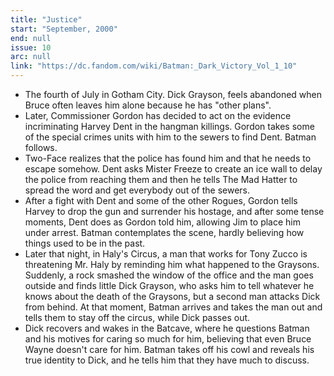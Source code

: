 ```yaml
---
title: "Justice"
start: "September, 2000"
end: null
issue: 10
arc: null
link: "https://dc.fandom.com/wiki/Batman:_Dark_Victory_Vol_1_10"
---
```


- The fourth of July in Gotham City. Dick Grayson, feels abandoned when Bruce often leaves him alone because he has "other plans".
- Later, Commissioner Gordon has decided to act on the evidence incriminating Harvey Dent in the hangman killings. Gordon takes some of the special crimes units with him to the sewers to find Dent. Batman follows.
- Two-Face realizes that the police has found him and that he needs to escape somehow. Dent asks Mister Freeze to create an ice wall to delay the police from reaching them and then he tells The Mad Hatter to spread the word and get everybody out of the sewers.
- After a fight with Dent and some of the other Rogues, Gordon tells Harvey to drop the gun and surrender his hostage, and after some tense moments, Dent does as Gordon told him, allowing Jim to place him under arrest. Batman contemplates the scene, hardly believing how things used to be in the past.
- Later that night, in Haly's Circus, a man that works for Tony Zucco is threatening Mr. Haly by reminding him what happened to the Graysons. Suddenly, a rock smashed the window of the office and the man goes outside and finds little Dick Grayson, who asks him to tell whatever he knows about the death of the Graysons, but a second man attacks Dick from behind. At that moment, Batman arrives and takes the man out and tells them to stay off the circus, while Dick passes out.
- Dick recovers and wakes in the Batcave, where he questions Batman and his motives for caring so much for him, believing that even Bruce Wayne doesn't care for him. Batman takes off his cowl and reveals his true identity to Dick, and he tells him that they have much to discuss.
